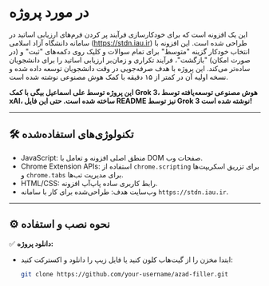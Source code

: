 #  در مورد پروژه
این یک افزونه است که برای خودکارسازی فرآیند پر کردن فرم‌های ارزیابی اساتید در سامانه دانشگاه آزاد اسلامی (https://stdn.iau.ir) طراحی شده است. این افزونه با انتخاب خودکار گزینه "متوسط" برای تمام سوالات و کلیک روی دکمه‌های "ثبت" و (در صورت امکان) "بازگشت"، فرآیند تکراری و زمان‌بر ارزیابی اساتید را برای دانشجویان ساده‌تر می‌کند. این پروژه با هدف صرفه‌جویی در وقت دانشجویان توسعه داده شده و نسخه اولیه آن در کمتر از ۱۵ دقیقه با کمک هوش مصنوعی نوشته شده است.

**این پروژه توسط علی اسماعیل بیگی با کمک Grok 3، هوش مصنوعی توسعه‌یافته توسط xAI، ساخته شده است. حتی این فایل README نیز توسط Grok 3 نوشته شده است!**


---

## 🛠 تکنولوژی‌های استفاده‌شده

- JavaScript: منطق اصلی افزونه و تعامل با DOM صفحات وب.
- Chrome Extension APIs: استفاده از `chrome.scripting` برای تزریق اسکریپت‌ها و `chrome.tabs` برای مدیریت تب‌ها.
- HTML/CSS: رابط کاربری ساده پاپ‌آپ افزونه.
- وب‌سایت هدف: طراحی‌شده برای کار با سامانه `https://stdn.iau.ir`.

---

## ⚙️ نحوه نصب و استفاده

✅ **دانلود پروژه:**

- ابتدا مخزن را از گیت‌هاب کلون کنید یا فایل زیپ را دانلود و اکسترکت کنید:
  
  ```bash
  git clone https://github.com/your-username/azad-filler.git
